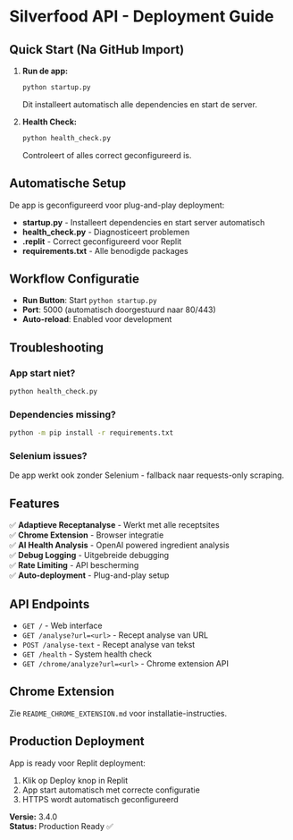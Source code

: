 
# Silverfood API - Deployment Guide

## Quick Start (Na GitHub Import)

1. **Run de app:**
   ```bash
   python startup.py
   ```
   Dit installeert automatisch alle dependencies en start de server.

2. **Health Check:**
   ```bash
   python health_check.py
   ```
   Controleert of alles correct geconfigureerd is.

## Automatische Setup

De app is geconfigureerd voor plug-and-play deployment:

- **startup.py** - Installeert dependencies en start server automatisch
- **health_check.py** - Diagnosticeert problemen
- **.replit** - Correct geconfigureerd voor Replit
- **requirements.txt** - Alle benodigde packages

## Workflow Configuratie

- **Run Button**: Start `python startup.py`
- **Port**: 5000 (automatisch doorgestuurd naar 80/443)
- **Auto-reload**: Enabled voor development

## Troubleshooting

### App start niet?
```bash
python health_check.py
```

### Dependencies missing?
```bash
python -m pip install -r requirements.txt
```

### Selenium issues?
De app werkt ook zonder Selenium - fallback naar requests-only scraping.

## Features

✅ **Adaptieve Receptanalyse** - Werkt met alle receptsites  
✅ **Chrome Extension** - Browser integratie  
✅ **AI Health Analysis** - OpenAI powered ingredient analysis  
✅ **Debug Logging** - Uitgebreide debugging  
✅ **Rate Limiting** - API bescherming  
✅ **Auto-deployment** - Plug-and-play setup  

## API Endpoints

- `GET /` - Web interface
- `GET /analyse?url=<url>` - Recept analyse van URL
- `POST /analyse-text` - Recept analyse van tekst
- `GET /health` - System health check
- `GET /chrome/analyze?url=<url>` - Chrome extension API

## Chrome Extension

Zie `README_CHROME_EXTENSION.md` voor installatie-instructies.

## Production Deployment

App is ready voor Replit deployment:
1. Klik op Deploy knop in Replit
2. App start automatisch met correcte configuratie
3. HTTPS wordt automatisch geconfigureerd

**Versie:** 3.4.0  
**Status:** Production Ready ✅
